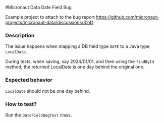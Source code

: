 #Micronaut Data Date Field Bug

Example project to attach to the bug report https://github.com/micronaut-projects/micronaut-data/discussions/3241

### Description

The issue happens when mapping a DB field type `DATE` to a Java type `LocalDate`.

During tests, when saving, say 2024/01/01, and then using the `findById` method, the returned LocalDate is one day
behind the original one.

### Expected behavior

`LocalDate` should not be one day behind.

### How to test?

Run the `DateFieldBugTest` class.